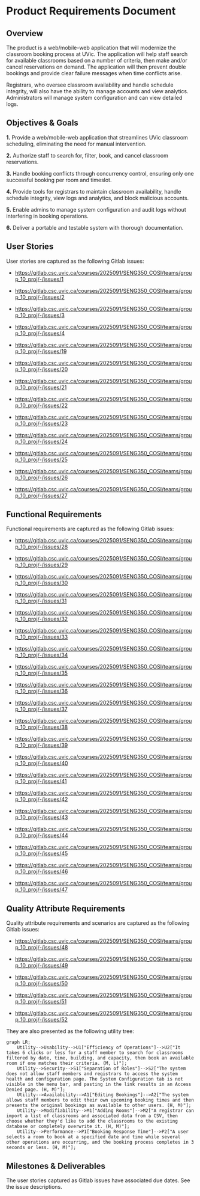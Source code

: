 # Product Requirements Document

## Overview

The product is a web/mobile-web application that will modernize the classroom booking process at UVic. The application will help staff search for available classrooms based on a number of criteria, then make and/or cancel reservations on demand. The application will then prevent double bookings and provide clear failure messages when time conflicts arise.

Registrars, who oversee classroom availability and handle schedule integrity, will also have the ability to manage accounts and view analytics. Administrators will manage system configuration and can view detailed logs.

## Objectives & Goals

**1.** Provide a web/mobile-web application that streamlines UVic classroom scheduling, eliminating the need for manual intervention.

**2.** Authorize staff to search for, filter, book, and cancel classroom reservations.

**3.** Handle booking conflicts through concurrency control, ensuring only one successful booking per room and timeslot.

**4.** Provide tools for registrars to maintain classroom availability, handle schedule integrity, view logs and analytics, and block malicious accounts.

**5.** Enable admins to manage system configuration and audit logs without interfering in booking operations.

**6.** Deliver a portable and testable system with thorough documentation.

## User Stories
User stories are captured as the following Gitlab issues:

- https://gitlab.csc.uvic.ca/courses/2025091/SENG350_COSI/teams/group_10_proj/-/issues/1

- https://gitlab.csc.uvic.ca/courses/2025091/SENG350_COSI/teams/group_10_proj/-/issues/2

- https://gitlab.csc.uvic.ca/courses/2025091/SENG350_COSI/teams/group_10_proj/-/issues/3

- https://gitlab.csc.uvic.ca/courses/2025091/SENG350_COSI/teams/group_10_proj/-/issues/4

- https://gitlab.csc.uvic.ca/courses/2025091/SENG350_COSI/teams/group_10_proj/-/issues/19

- https://gitlab.csc.uvic.ca/courses/2025091/SENG350_COSI/teams/group_10_proj/-/issues/20

- https://gitlab.csc.uvic.ca/courses/2025091/SENG350_COSI/teams/group_10_proj/-/issues/21

- https://gitlab.csc.uvic.ca/courses/2025091/SENG350_COSI/teams/group_10_proj/-/issues/22

- https://gitlab.csc.uvic.ca/courses/2025091/SENG350_COSI/teams/group_10_proj/-/issues/23

- https://gitlab.csc.uvic.ca/courses/2025091/SENG350_COSI/teams/group_10_proj/-/issues/24

- https://gitlab.csc.uvic.ca/courses/2025091/SENG350_COSI/teams/group_10_proj/-/issues/25

- https://gitlab.csc.uvic.ca/courses/2025091/SENG350_COSI/teams/group_10_proj/-/issues/26

- https://gitlab.csc.uvic.ca/courses/2025091/SENG350_COSI/teams/group_10_proj/-/issues/27

## Functional Requirements
Functional requirements are captured as the following Gitlab issues:  

- https://gitlab.csc.uvic.ca/courses/2025091/SENG350_COSI/teams/group_10_proj/-/issues/28

- https://gitlab.csc.uvic.ca/courses/2025091/SENG350_COSI/teams/group_10_proj/-/issues/29

- https://gitlab.csc.uvic.ca/courses/2025091/SENG350_COSI/teams/group_10_proj/-/issues/30

- https://gitlab.csc.uvic.ca/courses/2025091/SENG350_COSI/teams/group_10_proj/-/issues/31

- https://gitlab.csc.uvic.ca/courses/2025091/SENG350_COSI/teams/group_10_proj/-/issues/32

- https://gitlab.csc.uvic.ca/courses/2025091/SENG350_COSI/teams/group_10_proj/-/issues/33

- https://gitlab.csc.uvic.ca/courses/2025091/SENG350_COSI/teams/group_10_proj/-/issues/34

- https://gitlab.csc.uvic.ca/courses/2025091/SENG350_COSI/teams/group_10_proj/-/issues/35

- https://gitlab.csc.uvic.ca/courses/2025091/SENG350_COSI/teams/group_10_proj/-/issues/36

- https://gitlab.csc.uvic.ca/courses/2025091/SENG350_COSI/teams/group_10_proj/-/issues/37

- https://gitlab.csc.uvic.ca/courses/2025091/SENG350_COSI/teams/group_10_proj/-/issues/38

- https://gitlab.csc.uvic.ca/courses/2025091/SENG350_COSI/teams/group_10_proj/-/issues/39

- https://gitlab.csc.uvic.ca/courses/2025091/SENG350_COSI/teams/group_10_proj/-/issues/40

- https://gitlab.csc.uvic.ca/courses/2025091/SENG350_COSI/teams/group_10_proj/-/issues/41

- https://gitlab.csc.uvic.ca/courses/2025091/SENG350_COSI/teams/group_10_proj/-/issues/42

- https://gitlab.csc.uvic.ca/courses/2025091/SENG350_COSI/teams/group_10_proj/-/issues/43

- https://gitlab.csc.uvic.ca/courses/2025091/SENG350_COSI/teams/group_10_proj/-/issues/44

- https://gitlab.csc.uvic.ca/courses/2025091/SENG350_COSI/teams/group_10_proj/-/issues/45

- https://gitlab.csc.uvic.ca/courses/2025091/SENG350_COSI/teams/group_10_proj/-/issues/46

- https://gitlab.csc.uvic.ca/courses/2025091/SENG350_COSI/teams/group_10_proj/-/issues/47

## Quality Attribute Requirements
Quality attribute requirements and scenarios are captured as the following Gitlab issues:  

- https://gitlab.csc.uvic.ca/courses/2025091/SENG350_COSI/teams/group_10_proj/-/issues/48

- https://gitlab.csc.uvic.ca/courses/2025091/SENG350_COSI/teams/group_10_proj/-/issues/49

- https://gitlab.csc.uvic.ca/courses/2025091/SENG350_COSI/teams/group_10_proj/-/issues/50

- https://gitlab.csc.uvic.ca/courses/2025091/SENG350_COSI/teams/group_10_proj/-/issues/51

- https://gitlab.csc.uvic.ca/courses/2025091/SENG350_COSI/teams/group_10_proj/-/issues/52

They are also presented as the following utility tree:  

```mermaid
graph LR;
    Utility-->Usability-->U1["Efficiency of Operations"]-->U2["It takes 6 clicks or less for a staff member to search for classrooms filtered by date, time, building, and capacity, then book an available room if one matches their criteria. (M, L)"];
    Utility-->Security-->S1["Separation of Roles"]-->S2["The system does not allow staff members and registrars to access the system health and configuration page. The System Configuration tab is not visible in the menu bar, and pasting in the link results in an Access Denied page. (H, M)"];
    Utility-->Availability-->A1["Editing Bookings"]-->A2["The system allows staff members to edit their own upcoming booking times and then presents the original bookings as available to other users. (H, M)"];
    Utility-->Modifiability-->M1["Adding Rooms"]-->M2["A registrar can import a list of classrooms and associated data from a CSV, then choose whether they'd like to add the classrooms to the existing database or completely overwrite it. (H, M)"];
    Utility-->Performance-->P1["Booking Response Time"]-->P2["A user selects a room to book at a specified date and time while several other operations are occurring, and the booking process completes in 3 seconds or less. (H, M)"];
```

## Milestones & Deliverables
The user stories captured as Gitlab issues have associated due dates. See the issue descriptions.